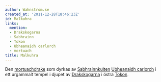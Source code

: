 ```yaml
---
author: Wahnstrom.se
created_at: '2011-12-28T18:46:23Z'
id: Malkuhra
links:
  mention:
  - Drakskogarna
  - Sabhrainn
  - Tokon
  - Ubheanaidh carlorch
  - mortuach
title: Malkuhra
---
```


Den [mortuachdrake] som dyrkas av [Sabhrainnkulten][] [Ubheanaidh carlorch] i ett urgammalt tempel i
djupet av [Drakskogarna] i östra [Tokon].

  [mortuachdrake]: mortuach
  [Sabhrainnkulten]: Sabhrainn
  [Ubheanaidh carlorch]: Ubheanaidh_carlorch
  [Drakskogarna]: Drakskogarna
  [Tokon]: Tokon
